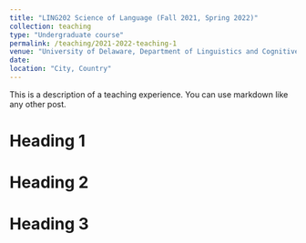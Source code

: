 ```yaml
---
title: "LING202 Science of Language (Fall 2021, Spring 2022)"
collection: teaching
type: "Undergraduate course"
permalink: /teaching/2021-2022-teaching-1
venue: "University of Delaware, Department of Linguistics and Cognitive Science"
date: 
location: "City, Country"
---
```


This is a description of a teaching experience. You can use markdown like any other post.

Heading 1
======

Heading 2
======

Heading 3
======
